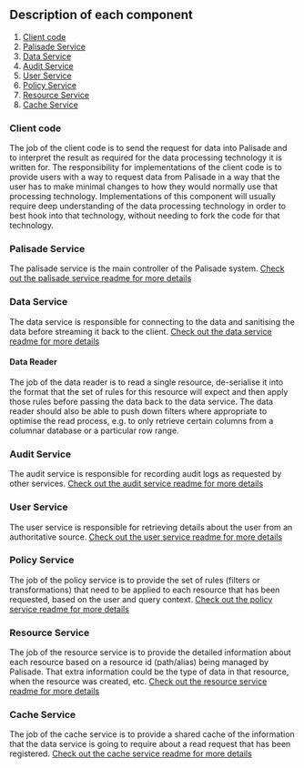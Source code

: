 ## Description of each component
1. [Client code](#client-code)
2. [Palisade Service](#palisade-service)
3. [Data Service](#data-service)
4. [Audit Service](#audit-service)
5. [User Service](#user-service)
6. [Policy Service](#policy-service)
7. [Resource Service](#resource-service)
8. [Cache Service](#cache-service)

### Client code
The job of the client code is to send the request for data into Palisade and to interpret the result as required for the data processing technology it is written for.
The responsibility for implementations of the client code is to provide users with a way to request data from Palisade in a way that the user has to make minimal changes to how they would normally use that processing technology.
Implementations of this component will usually require deep understanding of the data processing technology in order to best hook into that technology, without needing to fork the code for that technology.

### Palisade Service
The palisade service is the main controller of the Palisade system. 
[Check out the palisade service readme for more details](../../service/palisade-service/README.md)

### Data Service
The data service is responsible for connecting to the data and sanitising the data before streaming it back to the client.
[Check out the data service readme for more details](../../service/data-service/README.md)

#### Data Reader
The job of the data reader is to read a single resource, de-serialise it into the format that the set of rules for this resource will expect and then apply those rules before passing the data back to the data service. The data reader should also be able to push down filters where appropriate to optimise the read process, e.g. to only retrieve certain columns from a columnar database or a particular row range.

### Audit Service
The audit service is responsible for recording audit logs as requested by other services.
[Check out the audit service readme for more details](../../service/audit-service/README.md)

### User Service
The user service is responsible for retrieving details about the user from an authoritative source.
[Check out the user service readme for more details](../../service/user-service/README.md)

### Policy Service
The job of the policy service is to provide the set of rules (filters or transformations) that need to be applied to each resource that has been requested, based on the user and query context.
[Check out the policy service readme for more details](../../service/policy-service/README.md)

### Resource Service
The job of the resource service is to provide the detailed information about each resource based on a resource id (path/alias) being managed by Palisade. That extra information could be the type of data in that resource, when the resource was created, etc.
[Check out the resource service readme for more details](../../service/resource-service/README.md)

### Cache Service
The job of the cache service is to provide a shared cache of the information that the data service is going to require about a read request that has been registered. 
[Check out the cache service readme for more details](../../service/cache-service/README.md)